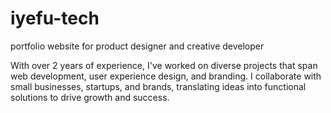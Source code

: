 # iyefu-tech

portfolio website for product designer and creative developer

With over 2 years of experience, I've worked on diverse projects that span web development, user experience design, and branding. I collaborate with small businesses, startups, and brands, translating ideas into functional solutions to drive growth and success.
